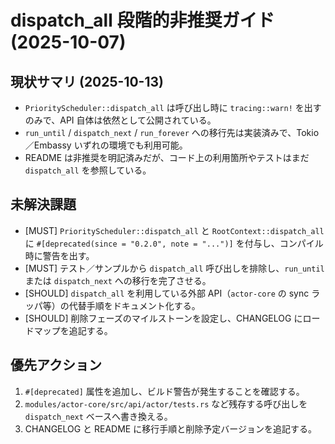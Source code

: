 # dispatch_all 段階的非推奨ガイド (2025-10-07)

## 現状サマリ (2025-10-13)
- `PriorityScheduler::dispatch_all` は呼び出し時に `tracing::warn!` を出すのみで、API 自体は依然として公開されている。
- `run_until` / `dispatch_next` / `run_forever` への移行先は実装済みで、Tokio／Embassy いずれの環境でも利用可能。
- README は非推奨を明記済みだが、コード上の利用箇所やテストはまだ `dispatch_all` を参照している。

## 未解決課題
- [MUST] `PriorityScheduler::dispatch_all` と `RootContext::dispatch_all` に `#[deprecated(since = "0.2.0", note = "...")]` を付与し、コンパイル時に警告を出す。
- [MUST] テスト／サンプルから `dispatch_all` 呼び出しを排除し、`run_until` または `dispatch_next` への移行を完了させる。
- [SHOULD] `dispatch_all` を利用している外部 API（`actor-core` の sync ラッパ等）の代替手順をドキュメント化する。
- [SHOULD] 削除フェーズのマイルストーンを設定し、CHANGELOG にロードマップを追記する。

## 優先アクション
1. `#[deprecated]` 属性を追加し、ビルド警告が発生することを確認する。
2. `modules/actor-core/src/api/actor/tests.rs` など残存する呼び出しを `dispatch_next` ベースへ書き換える。
3. CHANGELOG と README に移行手順と削除予定バージョンを追記する。
